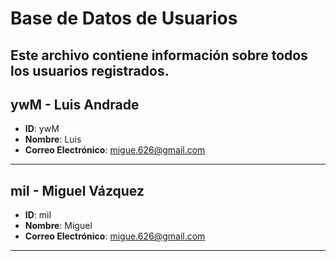 # Base de Datos de Usuarios
Este archivo contiene información sobre todos los usuarios registrados.
---
## ywM - Luis Andrade
- **ID**: ywM
- **Nombre**: Luis
- **Correo Electrónico**: migue.626@gmail.com
---
## miI - Miguel Vázquez
- **ID**: miI
- **Nombre**: Miguel
- **Correo Electrónico**: migue.626@gmail.com
---
